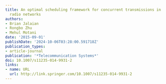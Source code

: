 ```yaml
---
title: An optimal scheduling framework for concurrent transmissions in wireless cognitive
  radio networks
authors:
- Brian Jalaian
- Rongbo Zhu
- Mehul Motani
date: '2015-09-01'
publishDate: '2024-10-06T03:28:00.591718Z'
publication_types:
- article-journal
publication: '*Telecommunication Systems*'
doi: 10.1007/s11235-014-9931-2
links:
- name: URL
  url: http://link.springer.com/10.1007/s11235-014-9931-2
---
```

